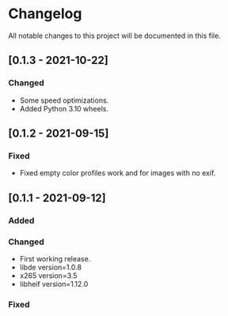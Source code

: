 # Changelog

All notable changes to this project will be documented in this file.

## [0.1.3 - 2021-10-22]

### Changed

- Some speed optimizations.
- Added Python 3.10 wheels.

## [0.1.2 - 2021-09-15]

### Fixed

- Fixed empty color profiles work and for images with no exif.

## [0.1.1 - 2021-09-12]

### Added

### Changed

- First working release.
- libde version=1.0.8
- x265 version=3.5
- libheif version=1.12.0

### Fixed